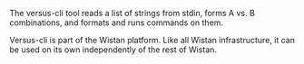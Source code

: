 The versus-cli tool reads a list of strings from stdin, forms A vs. B combinations, and formats and runs commands on them.

Versus-cli is part of the Wistan platform. Like all Wistan infrastructure, it can be used on its own independently of the rest of Wistan.
